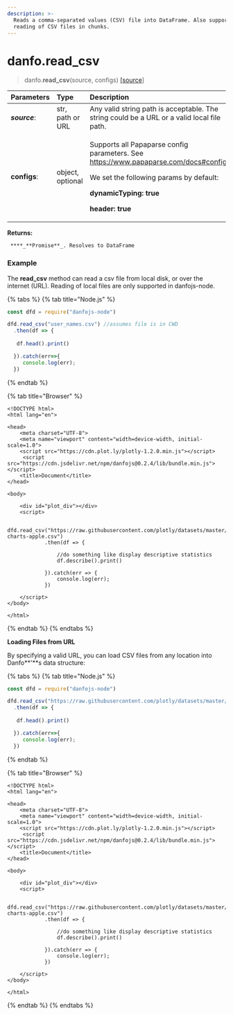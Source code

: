 ```yaml
---
description: >-
  Reads a comma-separated values (CSV) file into DataFrame. Also supports the
  reading of CSV files in chunks.
---
```


# danfo.read\_csv

> danfo.**read\_csv**\(source, configs\) [\[source](https://github.com/opensource9ja/danfojs/blob/master/danfojs/src/io/reader.js#L21)\]

<table>
  <thead>
    <tr>
      <th style="text-align:left"><b>Parameters</b>
      </th>
      <th style="text-align:left">Type</th>
      <th style="text-align:left">Description</th>
      <th style="text-align:left">Default</th>
    </tr>
  </thead>
  <tbody>
    <tr>
      <td style="text-align:left"><em><b>source</b></em>:</td>
      <td style="text-align:left">str, path or URL</td>
      <td style="text-align:left">Any valid string path is acceptable. The string could be a URL or a valid
        local file path.</td>
      <td style="text-align:left"></td>
    </tr>
    <tr>
      <td style="text-align:left"><b>configs</b>:</td>
      <td style="text-align:left">object, optional</td>
      <td style="text-align:left">
        <p></p>
        <p>Supports all Papaparse config parameters. See <a href="https://www.papaparse.com/docs#config">https://www.papaparse.com/docs#config</a>.</p>
        <p></p>
        <p>We set the following params by default:</p>
        <p><b>dynamicTyping: true</b>
        </p>
        <p><b>header: true</b>
        </p>
      </td>
      <td style="text-align:left"></td>
    </tr>
  </tbody>
</table>

**Returns:**

     ****_**Promise**_. Resolves to DataFrame

### Example

The **read\_csv** method can read a csv file from local disk, or over the internet \(URL\). Reading of local files are only supported in danfojs-node. 

{% tabs %}
{% tab title="Node.js" %}
```javascript
const dfd = require("danfojs-node")

dfd.read_csv("user_names.csv") //assumes file is in CWD
  .then(df => {
  
   df.head().print()

  }).catch(err=>{
     console.log(err);
  })
```
{% endtab %}

{% tab title="Browser" %}
```markup
<!DOCTYPE html>
<html lang="en">

<head>
    <meta charset="UTF-8">
    <meta name="viewport" content="width=device-width, initial-scale=1.0">
    <script src="https://cdn.plot.ly/plotly-1.2.0.min.js"></script> 
     <script src="https://cdn.jsdelivr.net/npm/danfojs@0.2.4/lib/bundle.min.js"></script>
    <title>Document</title>
</head>

<body>

    <div id="plot_div"></div>
    <script>

         dfd.read_csv("https://raw.githubusercontent.com/plotly/datasets/master/finance-charts-apple.csv")
            .then(df => {

                //do something like display descriptive statistics
                df.describe().print()
                
            }).catch(err => {
                console.log(err);
            })
         
    </script>
</body>

</html>

```
{% endtab %}
{% endtabs %}

**Loading Files from URL**

By specifying a valid URL, you can load CSV files from any location into Danfo**'**s data structure:

{% tabs %}
{% tab title="Node.js" %}
```javascript
const dfd = require("danfojs-node")

dfd.read_csv("https://raw.githubusercontent.com/plotly/datasets/master/finance-charts-apple.csv") //assumes file is in CWD
  .then(df => {
  
   df.head().print()

  }).catch(err=>{
     console.log(err);
  })
```
{% endtab %}

{% tab title="Browser" %}
```markup
<!DOCTYPE html>
<html lang="en">

<head>
    <meta charset="UTF-8">
    <meta name="viewport" content="width=device-width, initial-scale=1.0">
    <script src="https://cdn.plot.ly/plotly-1.2.0.min.js"></script> 
     <script src="https://cdn.jsdelivr.net/npm/danfojs@0.2.4/lib/bundle.min.js"></script>
    <title>Document</title>
</head>

<body>

    <div id="plot_div"></div>
    <script>

         dfd.read_csv("https://raw.githubusercontent.com/plotly/datasets/master/finance-charts-apple.csv")
            .then(df => {

                //do something like display descriptive statistics
                df.describe().print()
                
            }).catch(err => {
                console.log(err);
            })
         
    </script>
</body>

</html>

```
{% endtab %}
{% endtabs %}



